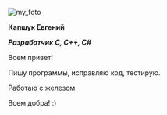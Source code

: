 
![my_foto](https://github.com/.github.io/MoroSkoro/My-portfolio/images/Iam.png)

**Капшук Евгений**

***Разработчик С, С++, С#***

Всем привет!

Пишу программы, исправляю код, тестирую.

Работаю с железом.

Всем добра! :)

